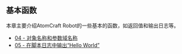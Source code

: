 ## 基本函数
本章主要介绍AtomCraft Robot的一些基本的函数，如返回值和输出日志等。
* <a href="Atom_Craft_Robot_Part_04.md" target="_blank">04 - 对象名称和参数域名称</a>
* <a href="Atom_Craft_Robot_Part_05.md" target="_blank">05 - 在脚本日志中输出“Hello World”</a>